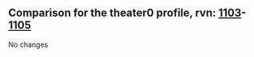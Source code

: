 ## Comparison for the theater0 profile, rvn: [1103](https://github.com/PRO100KatYT/FortniteProfileRevisions/tree/main/profiles/theater0/1103%20theater0.json)-[1105](https://github.com/PRO100KatYT/FortniteProfileRevisions/tree/main/profiles/theater0/1105%20theater0.json)

No changes
